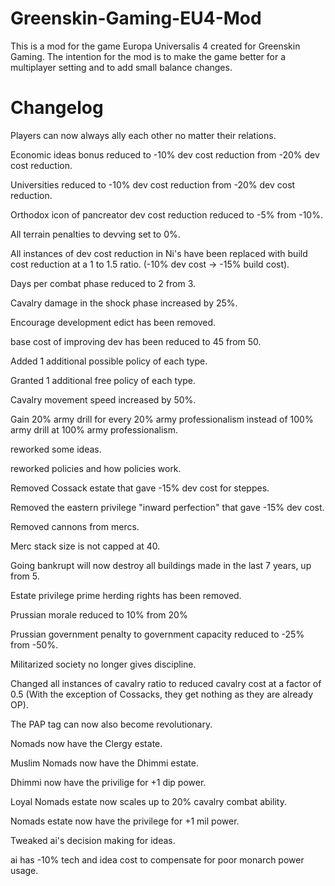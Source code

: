 # Greenskin-Gaming-EU4-Mod

This is a mod for the game Europa Universalis 4 created for Greenskin Gaming.
The intention for the mod is to make the game better for a multiplayer setting and to add small balance changes.


# Changelog

Players can now always ally each other no matter their relations.

Economic ideas bonus reduced to -10% dev cost reduction from -20% dev cost reduction.

Universities reduced to -10% dev cost reduction from -20% dev cost reduction.

Orthodox icon of pancreator dev cost reduction reduced to -5% from -10%.

All terrain penalties to devving set to 0%.

All instances of dev cost reduction in Ni's have been replaced with build cost reduction at a 1 to 1.5 ratio. (-10% dev cost -> -15% build cost).

Days per combat phase reduced to 2 from 3.

Cavalry damage in the shock phase increased by 25%.

Encourage development edict has been removed.

base cost of improving dev has been reduced to 45 from 50.

Added 1 additional possible policy of each type.

Granted 1 additional free policy of each type.

Cavalry movement speed increased by 50%.

Gain 20% army drill for every 20% army professionalism instead of 100% army drill at 100% army professionalism.

reworked some ideas.

reworked policies and how policies work.

Removed Cossack estate that gave -15% dev cost for steppes.

Removed the eastern privilege "inward perfection" that gave -15% dev cost.

Removed cannons from mercs.

Merc stack size is not capped at 40.

Going bankrupt will now destroy all buildings made in the last 7 years, up from 5.

Estate privilege prime herding rights has been removed.

Prussian morale reduced to 10% from 20%

Prussian government penalty to government capacity reduced to -25% from -50%.

Militarized society no longer gives discipline.

Changed all instances of cavalry ratio to reduced cavalry cost at a factor of 0.5 (With the exception of Cossacks, they get nothing as they are already OP).

The PAP tag can now also become revolutionary.

Nomads now have the Clergy estate.

Muslim Nomads now have the Dhimmi estate.

Dhimmi now have the privilige for +1 dip power.

Loyal Nomads estate now scales up to 20% cavalry combat ability.

Nomads estate now have the privilege for +1 mil power.

Tweaked ai's decision making for ideas.

ai has -10% tech and idea cost to compensate for poor monarch power usage.
